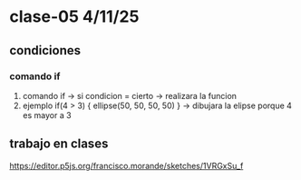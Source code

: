 # clase-05 4/11/25
## condiciones
### comando if
1. comando if -> si condicion = cierto -> realizara la funcion
2. ejemplo if(4 > 3) { ellipse(50, 50, 50, 50) } -> dibujara la elipse porque 4 es mayor a 3

## trabajo en clases
https://editor.p5js.org/francisco.morande/sketches/1VRGxSu_f
